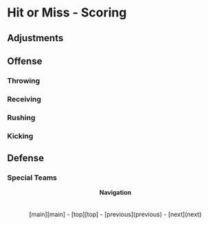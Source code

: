 # Hit or Miss - Scoring

## Adjustments

## Offense

### Throwing

### Receiving

### Rushing

### Kicking

## Defense

### Special Teams

<p align="center">
  <b>Navigation</b><br>
  <br><br>
  [main][main] - [top][top] - [previous](previous) - [next](next)
</p>

[main]: readme.md
[top]: scoring.md
[previous]: league_fees_and_dues.md
[next]: rosters.md
